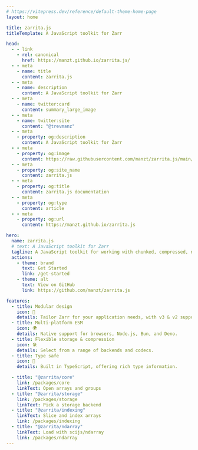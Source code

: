 ```yaml
---
# https://vitepress.dev/reference/default-theme-home-page
layout: home

title: zarrita.js
titleTemplate: A JavaScript toolkit for Zarr

head:
  - - link
    - rel: canonical
      href: https://manzt.github.io/zarrita.js/
  - - meta
    - name: title
      content: zarrita.js
  - - meta
    - name: description
      content: A JavaScript toolkit for Zarr
  - - meta
    - name: twitter:card
      content: summary_large_image
  - - meta
    - name: twitter:site
      content: "@trevmanz"
  - - meta
    - property: og:description
      content: A JavaScript toolkit for Zarr
  - - meta
    - property: og:image
      content: https://raw.githubusercontent.com/manzt/zarrita.js/main/docs/public/og-image.jpg
  - - meta
    - property: og:site_name
      content: zarrita.js
  - - meta
    - property: og:title
      content: zarrita.js documentation
  - - meta
    - property: og:type
      content: article
  - - meta
    - property: og:url
      content: https://manzt.github.io/zarrita.js

hero:
  name: zarrita.js
  # text: A JavaScript toolkit for Zarr
  tagline: A JavaScript toolkit for working with chunked, compressed, n-dimensional arrays
  actions:
    - theme: brand
      text: Get Started
      link: /get-started
    - theme: alt
      text: View on GitHub
      link: https://github.com/manzt/zarrita.js

features:
  - title: Modular design
    icon: 🧩
    details: Tailor Zarr for your application needs, with v3 & v2 support.
  - title: Multi-platform ESM
    icon: 🌍
    details: Native support for browsers, Node.js, Bun, and Deno.
  - title: Flexible storage & compression
    icon: 🛠️
    details: Select from a range of backends and codecs.
  - title: Type safe
    icon: 🦺
    details: Built in TypeScript, offering rich type information.

  - title: "@zarrita/core"
    link: /packages/core
    linkText: Open arrays and groups
  - title: "@zarrita/storage"
    link: /packages/storage
    linkText: Pick a storage backend
  - title: "@zarrita/indexing"
    linkText: Slice and index arrays
    link: /packages/indexing
  - title: "@zarrita/ndarray"
    linkText: Load with scijs/ndarray
    link: /packages/ndarray
---
```

